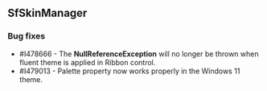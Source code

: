## SfSkinManager

### Bug fixes

* \#I478666 - The **NullReferenceException** will no longer be thrown when fluent theme is applied in Ribbon control.
* \#I479013 - Palette property now works properly in the Windows 11 theme.
